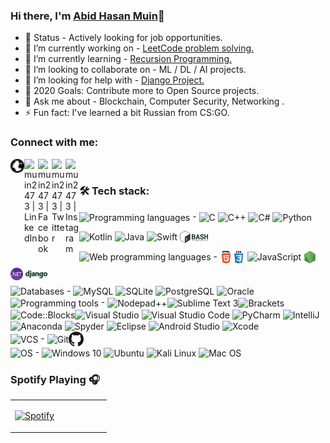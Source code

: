 ### Hi there, I'm [Abid Hasan Muin](https://muin2473.github.io/)👋
- 💼 Status - Actively looking for job opportunities.
- 🔭 I’m currently working on - [LeetCode problem solving.](https://leetcode.com/problemset/all/)
- 🌱 I’m currently learning - [Recursion Programming.](https://g.co/kgs/YUhr8c)
- 👯 I’m looking to collaborate on - ML / DL / AI projects.
- 🤔 I’m looking for help with - [Django Project.](https://www.djangoproject.com/)
- 🎯 2020 Goals: Contribute more to Open Source projects.
- 💬 Ask me about - Blockchain, Computer Security, Networking .
- ⚡ Fun fact: I've learned a bit Russian from CS:GO.

### Connect with me:
[<img title="Portfolio website" align="left" alt="muin2473 | Github portfolio" width="22px" src="https://raw.githubusercontent.com/iconic/open-iconic/master/svg/globe.svg">][website]
[<img title="LinkedIn" align="left" alt="muin2473 | LinkedIn" width="22px" src="https://cdn.jsdelivr.net/npm/simple-icons@latest/icons/linkedin.svg">][linkedin]
[<img title="Facebook" align="left" alt="muin2473 | Facebook" width="22px" src="https://cdn.jsdelivr.net/npm/simple-icons@latest/icons/facebook.svg">][facebook]
[<img title="Twitter" align="left" alt="muin2473 | Twitter" width="22px" src="https://cdn.jsdelivr.net/npm/simple-icons@latest/icons/twitter.svg">][twitter]
[<img title="Instagram" align="left" alt="muin2473 | Instagram" width="22px" src="https://cdn.jsdelivr.net/npm/simple-icons@latest/icons/instagram.svg">][instagram]

[website]: https://muin2473.github.io
[linkedin]: https://linkedin.com/in/muin2473
[facebook]: https://www.facebook.com/muin2473
[twitter]: https://twitter.com/muin2473
[instagram]: https://www.instagram.com/muin2473

<br>

### 🛠 Tech stack:
<img title="Programming languages" align="center" alt="Programming languages" width="24px" src="https://img.icons8.com/nolan/64/programming.png"> - <img title="C" align="center" alt="C" width="20px" src="https://cdn.jsdelivr.net/npm/programming-languages-logos/src/c/c.png"> <img title="C++" align="center" alt="C++" width="20px" src="https://cdn.jsdelivr.net/npm/programming-languages-logos/src/cpp/cpp.png"> <img title="C#" align="center" alt="C#" width="20px" src="https://cdn.jsdelivr.net/npm/programming-languages-logos/src/csharp/csharp.png"> <img title="Python" align="center" alt="Python" width="20px" src="https://cdn.jsdelivr.net/npm/programming-languages-logos/src/python/python.png"> <img title="Kotlin" align="center" alt="Kotlin" width="20px" src="https://cdn.jsdelivr.net/npm/programming-languages-logos/src/kotlin/kotlin.png"> <img title="Java" align="center" alt="Java" width="20px" src="https://cdn.jsdelivr.net/npm/programming-languages-logos/src/java/java.png"> <img title="Swift" align="center" alt="Swift" width="20px" src="https://cdn.jsdelivr.net/npm/programming-languages-logos/src/swift/swift.png"> <img title="Bash" align="center" alt="Bash" width="45px" src="https://raw.githubusercontent.com/github/explore/80688e429a7d4ef2fca1e82350fe8e3517d3494d/topics/bash/bash.png"><br>
<img title="Web programming languages" align="center" width="24px" src="https://img.icons8.com/color/48/000000/domain--v1.png"> - <img title="HTML5" align="center" alt="HTML5" width="20px" src="https://raw.githubusercontent.com/github/explore/80688e429a7d4ef2fca1e82350fe8e3517d3494d/topics/html/html.png"><img title="CSS3" align="center" alt="CSS3" width="20px" src="https://raw.githubusercontent.com/github/explore/80688e429a7d4ef2fca1e82350fe8e3517d3494d/topics/css/css.png"> <img title="JavaScript" align="center" alt="JavaScript" width="20px" src="https://cdn.jsdelivr.net/npm/programming-languages-logos/src/javascript/javascript.png"> <img title="Node.js" align="center" alt="Node.js" width="20px" src="https://raw.githubusercontent.com/github/explore/80688e429a7d4ef2fca1e82350fe8e3517d3494d/topics/nodejs/nodejs.png"> <img title=".NET Framework" align="center" alt=".NET" width="20px" src="https://raw.githubusercontent.com/github/explore/93d8a67084f94b2a444e510199a6e7622e5b09a3/topics/dotnet/dotnet.png"> <img title="Django" align="center" alt="Django" width="35px" src="https://raw.githubusercontent.com/github/explore/80688e429a7d4ef2fca1e82350fe8e3517d3494d/topics/django/django.png"><br><img title="Databases" align="center" alt="Databases" width="22px" src="https://img.icons8.com/fluent/48/000000/database.png"> - <img title="MySQL" align="center" alt="MySQL" width="30px" src="https://toppng.com/uploads/preview/mysql-logo-vector-free-download-11573934106vmvysk1ovw.png"> <img title="SQLite" align="center" alt="SQLite" width="50px" src="https://e7.pngegg.com/pngimages/890/928/png-clipart-sqlite-logo-sqlite-logo-icons-logos-emojis-tech-companies-thumbnail.png"> <img title="PostgreSQL" align="center" alt="PostgreSQL" width="20px" src="https://www.postgresql.org/media/img/about/press/elephant.png"> <img title="Oracle" align="center" alt="Oracle" width="40px" src="https://img.icons8.com/color/48/000000/oracle-logo.png"><br><img title="Programming tools" align="center" alt="Programming tools" width="21px" src="https://img.icons8.com/doodle/48/000000/maintenance.png"> - <img title="Nodepad++" align="center" alt="Nodepad++" width="28px" src="https://img.icons8.com/color/48/000000/notepad-plus-plus.png"><img title="Sublime Text 3" align="center" alt="Sublime Text 3" width="32px" src="https://img.favpng.com/13/18/8/text-symbol-orange-png-favpng-2j8EiqFHdGmefkvztEngvcx1f.jpg"><img title="Brackets" align="center" alt="Brackets" width="36px" src="https://img.favpng.com/19/15/20/blue-square-symbol-trademark-png-favpng-Ha3HP1rGQAdVyUvnAHZ7sxNuQ.jpg"><img title="Code::Blocks" align="center" alt="Code::Blocks" width="30px" src="https://img.favpng.com/19/25/14/code-blocks-integrated-development-environment-c-computer-programming-installation-png-favpng-WfAhrhKnN5qFPVSr8ceEjBf67.jpg"><img title="Visual Studio" align="center" alt="Visual Studio" width="25px" src="https://img.icons8.com/color/48/000000/visual-studio.png"> <img title="Visual Studio Code" align="center" alt="Visual Studio Code" width="25px" src="https://img.icons8.com/fluent/48/000000/visual-studio-code-2019.png"> <img title="PyCharm" align="center" alt="PyCharm" width="25px" src="https://img.icons8.com/color/48/000000/pycharm.png"> <img title="IntelliJ" align="center" alt="IntelliJ" width="25px" src="https://img.icons8.com/color/48/000000/intellij-idea.png"> <img title="Anaconda" align="center" alt="Anaconda" width="22px" src="https://user-images.githubusercontent.com/21988951/96889398-5fd83c00-14a8-11eb-8449-0ec275e2eed2.png"> <img title="Spyder" align="center" alt="Spyder" width="30px" src="https://user-images.githubusercontent.com/21988951/96890197-3d92ee00-14a9-11eb-8db0-43fb7a410435.png"> <img title="Eclipse" align="center" alt="Eclipse" width="22px" src="https://user-images.githubusercontent.com/21988951/96878072-3b766280-149c-11eb-9ffd-36506967879f.png"> <img title="Android Studio" align="center" alt="Android Studio" width="22px" src="https://user-images.githubusercontent.com/21988951/96877449-77f58e80-149b-11eb-9072-9566ac8f6018.png"> <img title="Xcode" align="center" alt="Xcode" width="28px" src="https://img.icons8.com/color/48/000000/xcode.png"><br><img title="Version Control System" align="center" alt="VCS" height="18px" width="21px" src="https://opencontext.org/static/oc/images/about/pull-request-noun-368568.png"> - <img  title="Git" align="center" alt="Git" width="28px" src="https://img.icons8.com/color/48/000000/git.png"><img title="GitHub" align="center" alt="GitHub" width="24px" src="https://raw.githubusercontent.com/github/explore/78df643247d429f6cc873026c0622819ad797942/topics/github/github.png"><br><img title="OS" align="center" alt="OS" width="22px" src="https://img.icons8.com/color/48/000000/operating-system--v1.png"> - <img title="Windows 10" align="center" alt="Windows 10" width="25px" src="https://img.icons8.com/fluent/48/000000/windows-10.png"> <img title="Ubuntu" align="center" alt="Ubuntu" width="25px" src="https://img.icons8.com/color/48/000000/ubuntu.png"> <img title="Kali Linux" align="center" alt="Kali Linux" width="25px" src="https://img.icons8.com/color/48/000000/kali-linux.png"> <img title="Mac OS" align="center" alt="Mac OS" width="25px" src="https://img.icons8.com/color/48/000000/mac-os-logo.png">

### Spotify Playing 🎧
<table width="100%">
    <tr>
  <td width="50%">
    
[![Spotify](https://spotify-for-github-profile.muin2473.vercel.app/api/spotify)](https://open.spotify.com/user/uma6xwiukzrvdcuhmfokxhpl6)

  </td>
</table>
